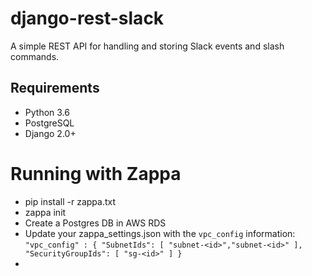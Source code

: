 # django-rest-slack

A simple REST API for handling and storing Slack events and slash commands.

## Requirements

- Python 3.6
- PostgreSQL
- Django 2.0+

# Running with Zappa

- pip install -r zappa.txt
- zappa init
- Create a Postgres DB in AWS RDS
- Update your zappa_settings.json with the `vpc_config` information:
`
    "vpc_config" : {
        "SubnetIds": [ "subnet-<id>","subnet-<id>" ],
        "SecurityGroupIds": [ "sg-<id>" ]
    }
`
- 
